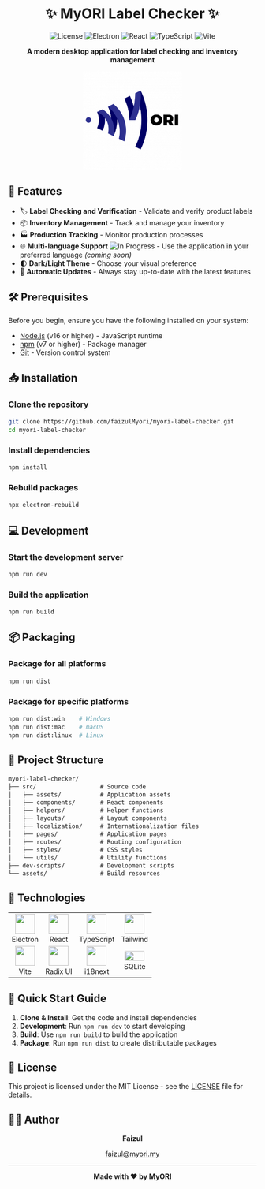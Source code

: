 <div align="center">

# ✨ MyORI Label Checker ✨

![License](https://img.shields.io/badge/license-MIT-blue)
![Electron](https://img.shields.io/badge/Electron-34.0.2-47848F?logo=electron&logoColor=white)
![React](https://img.shields.io/badge/React-19.0.0-61DAFB?logo=react&logoColor=white)
![TypeScript](https://img.shields.io/badge/TypeScript-5.7.3-3178C6?logo=typescript&logoColor=white)
![Vite](https://img.shields.io/badge/Vite-6.0.11-646CFF?logo=vite&logoColor=white)

**A modern desktop application for label checking and inventory management**

<img src="assets/icon.png" alt="MyORI Label Checker Logo" width="200"/>

</div>

## 🚀 Features

- 🏷️ **Label Checking and Verification** - Validate and verify product labels
- 📦 **Inventory Management** - Track and manage your inventory
- 🏭 **Production Tracking** - Monitor production processes
- 🌐 **Multi-language Support** ![In Progress](https://img.shields.io/badge/-In%20Progress-yellow) - Use the application in your preferred language *(coming soon)*
- 🌓 **Dark/Light Theme** - Choose your visual preference
- 🔄 **Automatic Updates** - Always stay up-to-date with the latest features

## 🛠️ Prerequisites

Before you begin, ensure you have the following installed on your system:

- [Node.js](https://nodejs.org/) (v16 or higher) - JavaScript runtime
- [npm](https://www.npmjs.com/) (v7 or higher) - Package manager
- [Git](https://git-scm.com/) - Version control system

## 📥 Installation

### Clone the repository

```bash
git clone https://github.com/faizulMyori/myori-label-checker.git
cd myori-label-checker
```

### Install dependencies

```bash
npm install
```

### Rebuild packages

```bash
npx electron-rebuild
```

## 💻 Development

### Start the development server

```bash
npm run dev
```

### Build the application

```bash
npm run build
```

## 📦 Packaging

### Package for all platforms

```bash
npm run dist
```

### Package for specific platforms

```bash
npm run dist:win    # Windows
npm run dist:mac    # macOS
npm run dist:linux  # Linux
```

## 📂 Project Structure

```
myori-label-checker/
├── src/                  # Source code
│   ├── assets/           # Application assets
│   ├── components/       # React components
│   ├── helpers/          # Helper functions
│   ├── layouts/          # Layout components
│   ├── localization/     # Internationalization files
│   ├── pages/            # Application pages
│   ├── routes/           # Routing configuration
│   ├── styles/           # CSS styles
│   └── utils/            # Utility functions
├── dev-scripts/          # Development scripts
└── assets/               # Build resources
```

## 🔧 Technologies

<table>
  <tr>
    <td align="center"><img src="https://cdn.jsdelivr.net/gh/devicons/devicon/icons/electron/electron-original.svg" width="40" height="40"/><br/>Electron</td>
    <td align="center"><img src="https://cdn.jsdelivr.net/gh/devicons/devicon/icons/react/react-original.svg" width="40" height="40"/><br/>React</td>
    <td align="center"><img src="https://cdn.jsdelivr.net/gh/devicons/devicon/icons/typescript/typescript-original.svg" width="40" height="40"/><br/>TypeScript</td>
    <td align="center"><img src="https://cdn.jsdelivr.net/gh/devicons/devicon@latest/icons/tailwindcss/tailwindcss-original-wordmark.svg" width="40" height="40"/><br/>Tailwind</td>
  </tr>
  <tr>
    <td align="center"><img src="https://vitejs.dev/logo.svg" width="40" height="40"/><br/>Vite</td>
    <td align="center"><img src="https://www.radix-ui.com/favicon.png" width="40" height="40"/><br/>Radix UI</td>
    <td align="center"><img src="https://www.i18next.com/~gitbook/image?url=https%3A%2F%2F286188001-files.gitbook.io%2F%7E%2Ffiles%2Fv0%2Fb%2Fgitbook-legacy-files%2Fo%2Fspaces%252F-L9iS6Wm2hynS5H9Gj7j%252Favatar.png%3Fgeneration%3D1523462254548780%26alt%3Dmedia&width=32&dpr=4&quality=100&sign=8c4f54cf&sv=2" width="40" height="40"/><br/>i18next</td>
    <td align="center"><img src="https://www.sqlite.org/images/sqlite370_banner.gif" width="40" height="20"/><br/>SQLite</td>
  </tr>
</table>

## 📝 Quick Start Guide

1. **Clone & Install**: Get the code and install dependencies
2. **Development**: Run `npm run dev` to start developing
3. **Build**: Use `npm run build` to build the application
4. **Package**: Run `npm run dist` to create distributable packages

## 📄 License

This project is licensed under the MIT License - see the [LICENSE](LICENSE) file for details.

## 👨‍💻 Author

<div align="center">

**Faizul**

[faizul@myori.my](mailto:faizul@myori.my)

</div>

---

<div align="center">

**Made with ❤️ by MyORI**

</div>